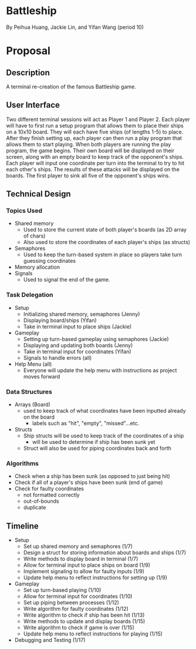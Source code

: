 # Battleship
By Peihua Huang, Jackie Lin, and Yifan Wang (period 10)

# Proposal
## Description
A terminal re-creation of the famous Battleship game.
## User Interface
Two different terminal sessions will act as Player 1 and Player 2. Each player will have to first run a setup program that allows them to place their ships on a 10x10 board. They will each have five ships (of lengths 1-5) to place. After they finish setting up, each player can then run a play program that allows them to start playing. When both players are running the play program, the game begins. Their own board will be displayed on their screen, along with an empty board to keep track of the opponent's ships. Each player will input one coordinate per turn into the terminal to try to hit each other's ships. The results of these attacks will be displayed on the boards. The first player to sink all five of the opponent's ships wins.
## Technical Design
### Topics Used
* Shared memory
  * Used to store the current state of both player's boards (as 2D array of chars)
  * Also used to store the coordinates of each player's ships (as structs)
* Semaphores
  * Used to keep the turn-based system in place so players take turn guessing coordinates
* Memory allocation
* Signals
  * Used to signal the end of the game. 
### Task Delegation
* Setup
  * Initializing shared memory, semaphores (Jenny)
  * Displaying board/ships (Yifan)
  * Take in terminal input to place ships (Jackie)
* Gameplay
  * Setting up turn-based gameplay using semaphores (Jackie)
  * Displaying and updating both boards (Jenny)
  * Take in terminal input for coordinates (Yifan)
  * Signals to handle errors (all)
* Help Menu (all)
  * Everyone will update the help menu with instructions as project moves forward
### Data Structures
* Arrays (Board)
  * used to keep track of what coordinates have been inputted already on the board
    * labels such as "hit", "empty", "missed"...etc.
* Structs
  * Ship structs will be used to keep track of the coordinates of a ship
    * will be used to determine if ship has been sunk yet
  * Struct will also be used for piping coordinates back and forth
### Algorithms
* Check when a ship has been sunk (as opposed to just being hit)
* Check if all of a player's ships have been sunk (end of game)
* Check for faulty coordinates
  * not formatted correctly
  * out-of-bounds
  * duplicate
## Timeline
* Setup
  * Set up shared memory and semaphores (1/7)
  * Design a struct for storing information about boards and ships (1/7)
  * Write methods to display board in terminal (1/7)
  * Allow for terminal input to place ships on board (1/9)
  * Implement signaling to allow for faulty inputs (1/9)
  * Update help menu to reflect instructions for setting up (1/9)
* Gameplay
  * Set up turn-based playing (1/10)
  * Allow for terminal input for coordinates (1/10)
  * Set up piping between processes (1/12)
  * Write algorithm for faulty coordinates (1/12)
  * Write algorithm to check if ship has been hit (1/13)
  * Write methods to update and display boards (1/15)
  * Write algorithm to check if game is over (1/15)
  * Update help menu to reflect instructions for playing (1/15)
* Debugging and Testing (1/17)
